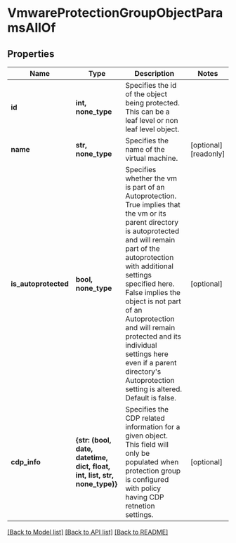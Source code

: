 # VmwareProtectionGroupObjectParamsAllOf


## Properties
Name | Type | Description | Notes
------------ | ------------- | ------------- | -------------
**id** | **int, none_type** | Specifies the id of the object being protected. This can be a leaf level or non leaf level object. | 
**name** | **str, none_type** | Specifies the name of the virtual machine. | [optional] [readonly] 
**is_autoprotected** | **bool, none_type** | Specifies whether the vm is part of an Autoprotection. True implies that the vm or its parent directory is autoprotected and will remain part of the autoprotection with additional settings specified here. False implies the object is not part of an Autoprotection and will remain protected and its individual settings here even if a parent directory&#39;s Autoprotection setting is altered. Default is false. | [optional] 
**cdp_info** | **{str: (bool, date, datetime, dict, float, int, list, str, none_type)}** | Specifies the CDP related information for a given object. This field will only be populated when protection group is configured with policy having CDP retnetion settings. | [optional] 

[[Back to Model list]](../README.md#documentation-for-models) [[Back to API list]](../README.md#documentation-for-api-endpoints) [[Back to README]](../README.md)


